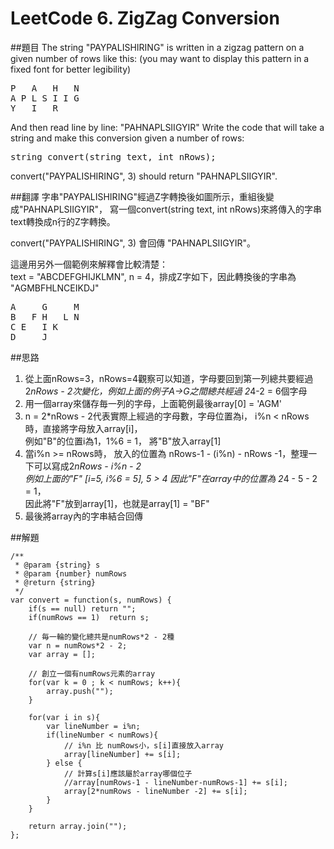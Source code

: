 ﻿# LeetCode 6. ZigZag Conversion

##題目
The string "PAYPALISHIRING" is written in a zigzag pattern on a given number of rows like this: (you may want to display this pattern in a fixed font for better legibility)
<pre>
P   A   H   N
A P L S I I G
Y   I   R
</pre>

And then read line by line: "PAHNAPLSIIGYIR"
Write the code that will take a string and make this conversion given a number of rows:

<pre>
string convert(string text, int nRows);
</pre>

convert("PAYPALISHIRING", 3) should return "PAHNAPLSIIGYIR".  
  
##翻譯
字串"PAYPALISHIRING"經過Z字轉換後如圖所示，重組後變成"PAHNAPLSIIGYIR"，
寫一個convert(string text, int nRows)來將傳入的字串text轉換成n行的Z字轉換。
  
convert("PAYPALISHIRING", 3) 會回傳 "PAHNAPLSIIGYIR"。

這邊用另外一個範例來解釋會比較清楚：  
text = "ABCDEFGHIJKLMN", n = 4，排成Z字如下，因此轉換後的字串為 "AGMBFHLNCEIKDJ"
<pre>
A     G     M
B   F H   L N
C E   I K   
D     J     
</pre>


##思路
1. 從上面nRows=3，nRows=4觀察可以知道，字母要回到第一列總共要經過 2*nRows - 2次變化，例如上面的例子A->G之間總共經過 2*4-2 = 6個字母
2. 用一個array來儲存毎一列的字母，上面範例最後array[0] = 'AGM'
3. n = 2*nRows - 2代表實際上經過的字母數，字母位置為i， i%n < nRows時，直接將字母放入array[i]，  
   例如"B"的位置i為1，1%6 = 1， 將"B"放入array[1]
4. 當i%n >= nRows時， 放入的位置為 nRows-1 - (i%n) - nRows -1，整理一下可以寫成2*nRows - i%n - 2  
   例如上面的"F" [i=5, i%6 = 5], 5 > 4 因此"F"在array中的位置為 2*4 - 5 - 2 = 1，  
   因此將"F"放到array[1]，也就是array[1] = "BF"
5. 最後將array內的字串結合回傳   
  
##解題
```
/**
 * @param {string} s
 * @param {number} numRows
 * @return {string}
 */
var convert = function(s, numRows) {
    if(s == null) return "";
    if(numRows == 1)  return s;
    
    // 毎一輪的變化總共是numRows*2 - 2種
    var n = numRows*2 - 2;
    var array = [];
    
    // 創立一個有numRows元素的array
    for(var k = 0 ; k < numRows; k++){
        array.push("");
    }

    for(var i in s){
        var lineNumber = i%n;
        if(lineNumber < numRows){
            // i%n 比 numRows小，s[i]直接放入array
            array[lineNumber] += s[i]; 
        } else {
            // 計算s[i]應該屬於array哪個位子
            //array[numRows-1 - lineNumber-numRows-1] += s[i]; 
            array[2*numRows - lineNumber -2] += s[i]; 
        }
    }
    
    return array.join("");
};
```
